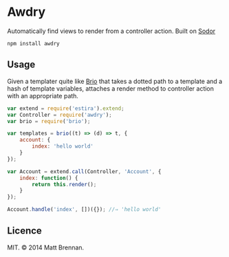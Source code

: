 # Awdry

Automatically find views to render from a controller action. Built on [Sodor](https://github.com/quarterto/Sodor)

```
npm install awdry
```

## Usage
Given a templater quite like [Brio](https://github.com/quarterto/Brio) that takes a dotted path to a template and a hash of template variables, attaches a render method to controller action with an appropriate path.

```javascript
var extend = require('estira').extend;
var Controller = require('awdry');
var brio = require('brio');

var templates = brio((t) => (d) => t, {
	account: {
		index: 'hello world'
	}
});

var Account = extend.call(Controller, 'Account', {
	index: function() {
		return this.render();
	}
});

Account.handle('index', [])({}); //⇒ 'hello world'
```

## Licence

MIT. &copy; 2014 Matt Brennan.
